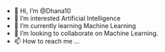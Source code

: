 - 👋 Hi, I’m @Dhana10
- 👀 I’m interested Artificial Intelligence
- 🌱 I’m currently learning Machine Learning   
- 💞️ I’m looking to collaborate on Machine Learning.
- 📫 How to reach me ...

<!---
Dhana10/Dhana10 is a ✨ special ✨ repository because its `README.md` (this file) appears on your GitHub profile.
You can click the Preview link to take a look at your changes.
--->
